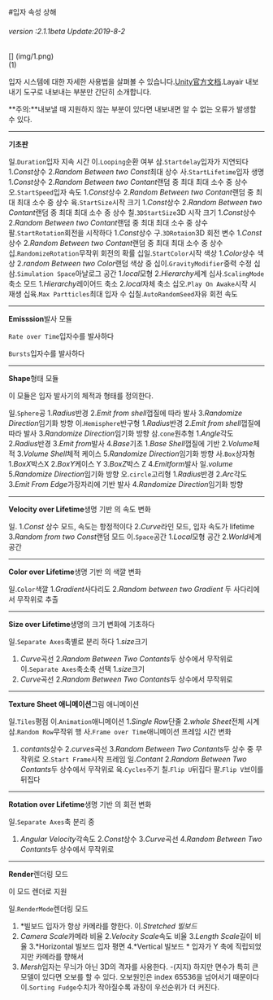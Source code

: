 #입자 속성 상해

###### *version :2.1.1beta   Update:2019-8-2*

[] (img/1.png)<br>(1)

입자 시스템에 대한 자세한 사용법을 살펴볼 수 있습니다.[Unity官方文档](https://docs.unity3d.com/Manual/PartSysReference.html).Layair 내보내기 도구로 내보내는 부분만 간단히 소개합니다.

**주의:**내보낼 때 지원하지 않는 부분이 있다면 내보내면 알 수 없는 오류가 발생할 수 있다.

--------

**기초판**

일.`Duration`입자 지속 시간
이.`Looping`순환 여부
삼.`Startdelay`입자가 지연되다
1.*Const*상수
2.*Random Between two Const*최대 상수
사.`StartLifetime`입자 생명
1.*Const*상수
2.*Random Between two Contant*랜덤 중 최대 최대 소수 중 상수
오.`StartSpeed`입자 속도
1.*Const*상수
2.*Random Between two Contant*랜덤 중 최대 최대 소수 중 상수
육.`StartSize`시작 크기
1.*Const*상수
2.*Random Between two Contant*랜덤 중 최대 최대 소수 중 상수
칠.`3DStartSize`3D 시작 크기
1.*Const*상수
2.*Random Between two Contant*랜덤 중 최대 최대 소수 중 상수
팔.`StartRotation`회전을 시작하다
1.*Const*상수
구.`3DRotaion`3D 회전 변수
1.*Const*상수
2.*Random Between two Contant*랜덤 중 최대 최대 소수 중 상수
십.`RandomizeRotation`무작위 회전의 확률
십일.`StartColor`시작 색상
1.*Color*상수 색상
2.*random Between two Color*랜덤 색상 중
십이.`GravityModifier`중력 수정
십삼.`Simulation Space`아날로그 공간
1.*local*모형
2.*Hierarchy*세계
십사.`ScalingMode`축소 모드
1.*Hierarchy*레이어드 축소
2.*local*자체 축소
십오.`Play On Awake`시작 시 재생
십육.`Max Partticles`최대 입자 수
십칠.`AutoRandomSeed`자유 회전 속도

--------

**Emisssion**발사 모듈

`Rate over Time`입자수를 발사하다

`Bursts`입자수를 발사하다

--------

**Shape**형태 모듈

이 모듈은 입자 발사기의 체적과 형태를 정의한다.

일.`Sphere`공
1.*Radius*반경
2.*Emit from shell*껍질에 따라 발사
3.*Randomize Direction*임기화 방향
이.`Hemisphere`반구형
1.*Radius*반경
2.*Emit from shell*껍질에 따라 발사
3.*Randomize Direction*임기화 방향
삼.`cone`원추형
1.*Angle*각도
2.*Radius*반경
3.*Emit from*발사
4.*Base*기초
1.*Base Shell*껍질에 기반
2.*Volume*체적
3.*Volume Shell*체적 케이스
5.*Randomize Direction*임기화 방향
사.`Box`상자형
1.*BoxX*박스X
2.*BoxY*케이스 Y
3.*BoxZ*박스 Z
4.*Emitform*발사
일.*volume*
5.*Randomize Direction*임기화 방향
오.`circle`고리형
1.*Radius*반경
2.*Arc*각도
3.*Emit From Edge*가장자리에 기반 발사
4.*Randomize Direction*임기화 방향

--------

**Velocity over Lifetime**생명 기반 의 속도 변화

일.
1.*Const* 상수 모드, 속도는 항정적이다
2.*Curve*라인 모드, 입자 속도가 lifetime
3.*Random from two Const*랜덤 모드
이.`Space`공간
1.*Local*모형 공간
2.*World*세계공간

--------

**Color over Lifetime**생명 기반 의 색깔 변화

일.`Color`색깔
1.*Gradient*사다리도
2.*Random between two Gradient* 두 사다리에서 무작위로 추출

--------

**Size over Lifetime**생명의 크기 변화에 기초하다

일.`Separate Axes`축별로 분리 하다
1.*size*크기
1. *Curve*곡선
2.*Random Between Two Contants*두 상수에서 무작위로
이.`Separate Axes`축소축 선택
1.*size*크기
1. *Curve*곡선
2.*Random Between Two Contants*두 상수에서 무작위로

--------

**Texture Sheet 애니메이션**그림 애니메이션

일.`Tiles`평점
이.`Animation`애니메이션
1.*Single Row*단줄
2.*whole Sheet*전체 시계
삼.`Random Row`무작위 행
사.`Frame over Time`애니메이션 프레임 시간 변화
1. *contants*상수
2.*curves*곡선
3.*Random Between Two Contants*두 상수 중 무작위로
오.`Start Frame`시작 프레임
일.*Contant*
2.*Random Between Two Contants*두 상수에서 무작위로
육.`Cycles`주기
칠.`Flip U`뒤집다
팔.`Flip V`브이를 뒤집다

--------

**Rotation over Lifetime**생명 기반 의 회전 변화

일.`Separate Axes`축 분리 중
1. *Angular Velocity*각속도
2.*Const*상수
3.*Curve*곡선
4.*Random Between Two Contants*두 상수에서 무작위로



--------

**Render**렌더링 모드

이 모드 렌더로 지원

일.`RenderMode`렌더링 모드
1. *빌보드 입자가 항상 카메라를 향한다.
이.*Stretched 빌보드*
1. *Camera Scale*카메라 비율
2.*Velocity Scale*속도 비율
3.*Length Scale*길이 비율
3.*Horizontal 빌보드 입자 평면
4.*Vertical 빌보드 * 입자가 Y 축에 직립되었지만 카메라를 향해서
5. *Mersh*입자는 무늬가 아닌 3D의 격자를 사용한다.
-(지지) 하지만 면수가 특히 큰 모델이 있다면 오보를 할 수 있다. 오보원인은 index 65536을 넘어서기 때문이다
이.`Sorting Fudge`수치가 작아질수록 과장이 우선순위가 더 커진다.

